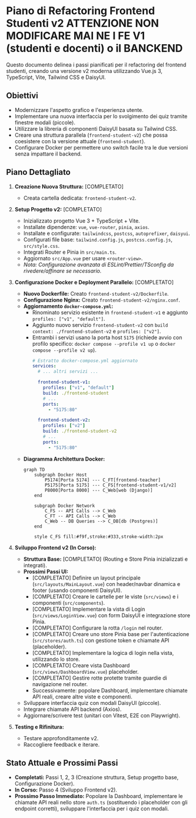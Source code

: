 # Piano di Refactoring Frontend Studenti v2 ATTENZIONE NON MODIFICARE MAI NE I FE V1 (studenti e docenti) o il BANCKEND

Questo documento delinea i passi pianificati per il refactoring del frontend studenti, creando una versione v2 moderna utilizzando Vue.js 3, TypeScript, Vite, Tailwind CSS e DaisyUI.

## Obiettivi

*   Modernizzare l'aspetto grafico e l'esperienza utente.
*   Implementare una nuova interfaccia per lo svolgimento dei quiz tramite finestre modali (piccole).
*   Utilizzare la libreria di componenti DaisyUI basata su Tailwind CSS.
*   Creare una struttura parallela (`frontend-student-v2`) che possa coesistere con la versione attuale (`frontend-student`).
*   Configurare Docker per permettere uno switch facile tra le due versioni senza impattare il backend.

## Piano Dettagliato

1.  **Creazione Nuova Struttura:** [COMPLETATO]
    *   Creata cartella dedicata: `frontend-student-v2`.

2.  **Setup Progetto v2:** [COMPLETATO]
    *   Inizializzato progetto Vue 3 + TypeScript + Vite.
    *   Installate dipendenze: `vue`, `vue-router`, `pinia`, `axios`.
    *   Installate e configurate: `tailwindcss`, `postcss`, `autoprefixer`, `daisyui`.
    *   Configurati file base: `tailwind.config.js`, `postcss.config.js`, `src/style.css`.
    *   Integrati Router e Pinia in `src/main.ts`.
    *   Aggiornato `src/App.vue` per usare `<router-view>`.
    *   *Nota: Configurazione avanzata di ESLint/Prettier/TSconfig da rivedere/affinare se necessario.*

3.  **Configurazione Docker e Deployment Parallelo:** [COMPLETATO]
    *   **Nuovo Dockerfile:** Creato `frontend-student-v2/Dockerfile`.
    *   **Configurazione Nginx:** Creato `frontend-student-v2/nginx.conf`.
    *   **Aggiornamento `docker-compose.yml`:**
        *   Rinominato servizio esistente in `frontend-student-v1` e aggiunto `profiles: ["v1", "default"]`.
        *   Aggiunto nuovo servizio `frontend-student-v2` con `build context: ./frontend-student-v2` e `profiles: ["v2"]`.
        *   Entrambi i servizi usano la porta host `5175` (richiede avvio con profilo specifico: `docker compose --profile v1 up` o `docker compose --profile v2 up`).
            ```yaml
            # Estratto docker-compose.yml aggiornato
            services:
              # ... altri servizi ...

              frontend-student-v1:
                profiles: ["v1", "default"]
                build: ./frontend-student
                # ...
                ports:
                  - "5175:80"

              frontend-student-v2:
                profiles: ["v2"]
                build: ./frontend-student-v2
                # ...
                ports:
                  - "5175:80"
            ```
    *   **Diagramma Architettura Docker:**
        ```mermaid
        graph TD
            subgraph Docker Host
                P5174[Porta 5174] --- C_FT[frontend-teacher]
                P5175[Porta 5175] --- C_FS[frontend-student-v1/v2]
                P8000[Porta 8000] --- C_Web[web (Django)]
            end

            subgraph Docker Network
                C_FS -- API Calls --> C_Web
                C_FT -- API Calls --> C_Web
                C_Web -- DB Queries --> C_DB[db (Postgres)]
            end

            style C_FS fill:#f9f,stroke:#333,stroke-width:2px
        ```

4.  **Sviluppo Frontend v2 (In Corso):**
    *   **Struttura Base:** [COMPLETATO] (Routing e Store Pinia inizializzati e integrati).
    *   **Prossimi Passi UI:**
        *   [COMPLETATO] Definire un layout principale (`src/layouts/MainLayout.vue`) con header/navbar dinamica e footer (usando componenti DaisyUI).
        *   [COMPLETATO] Creare le cartelle per le viste (`src/views`) e i componenti (`src/components`).
        *   [COMPLETATO] Implementare la vista di Login (`src/views/LoginView.vue`) con form DaisyUI e integrazione store Pinia.
        *   [COMPLETATO] Configurare la rotta `/login` nel router.
        *   [COMPLETATO] Creare uno store Pinia base per l'autenticazione (`src/stores/auth.ts`) con gestione token e chiamate API (placeholder).
        *   [COMPLETATO] Implementare la logica di login nella vista, utilizzando lo store.
        *   [COMPLETATO] Creare vista Dashboard (`src/views/DashboardView.vue`) placeholder.
        *   [COMPLETATO] Gestire rotte protette tramite guardie di navigazione nel router.
        *   Successivamente: popolare Dashboard, implementare chiamate API reali, creare altre viste e componenti.
    *   Sviluppare interfaccia quiz con modali DaisyUI (piccole).
    *   Integrare chiamate API backend (Axios).
    *   Aggiornare/scrivere test (unitari con Vitest, E2E con Playwright).

5.  **Testing e Rifinitura:**
    *   Testare approfonditamente v2.
    *   Raccogliere feedback e iterare.

## Stato Attuale e Prossimi Passi

*   **Completati:** Passi 1, 2, 3 (Creazione struttura, Setup progetto base, Configurazione Docker).
*   **In Corso:** Passo 4 (Sviluppo Frontend v2).
*   **Prossimo Passo Immediato:** Popolare la Dashboard, implementare le chiamate API reali nello store `auth.ts` (sostituendo i placeholder con gli endpoint corretti), sviluppare l'interfaccia per i quiz con modali.